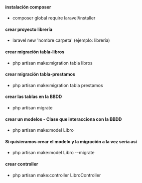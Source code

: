 #### instalación composer
- composer global require laravel/installer

#### crear proyecto librería
- laravel new 'nombre carpeta' (ejemplo: librería)

#### crear migración tabla-libros
- php artisan make:migration tabla libros

#### crear migración tabla-prestamos
- php artisan make:migration tabla prestamos

#### crear las tablas en la BBDD
- php artisan migrate

#### crear un modelos - Clase que interacciona con la BBDD
- php artisan make:model Libro
#### Si quisieramos crear el modelo y la migración a la vez sería así
- php artisan make:model Libro --migrate
#### crear controller
- php artisan make:controller LibroController

